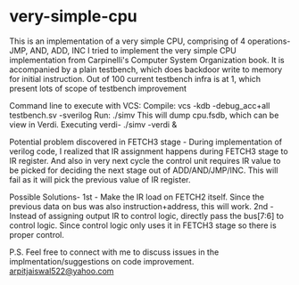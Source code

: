 # very-simple-cpu

This is an implementation of a very simple CPU, comprising of 4 operations- JMP, AND, ADD, INC
I tried to implement the very simple CPU implementation from Carpinelli's Computer System Organization book.
It is accompanied by a plain testbench, which does backdoor write to memory for initial instruction. Out of 100 current testbench infra is at 1, which present lots of scope of testbench improvement

Command line to execute with VCS:
Compile: vcs -kdb -debug_acc+all testbench.sv -sverilog
Run: ./simv
This will dump cpu.fsdb, which can be view in Verdi.
Executing verdi- ./simv -verdi &

Potential problem discovered in FETCH3 stage - 
During implementation of verilog code, I realized that IR assignment happens during FETCH3 stage to IR register.
And also in very next cycle the control unit requires IR value to be picked for deciding the next stage out of ADD/AND/JMP/INC.
This will fail as it will pick the previous value of IR register.

Possible Solutions-
1st - Make the IR load on FETCH2 itself. Since the previous data on bus was also instruction+address, this will work.
2nd - Instead of assigning output IR to control logic, directly pass the bus[7:6] to control logic. Since control logic only uses it in FETCH3 stage so there is proper control.

P.S. Feel free to connect with me to discuss issues in the implmentation/suggestions on code improvement.
arpitjaiswal522@yahoo.com
